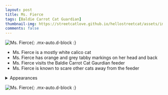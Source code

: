 ```yaml
---
layout: post
title: Ms. Fierce
tags: [Baldie Carrot Cat Guardian]
thumbnail-img: https://streetcatlove.github.io/hellostreetcat/assets/img/ms_fierce.png
comments: false
---
```


![Ms. Fierce](https://streetcatlove.github.io/hellostreetcat/assets/img/ms_fierce.png){: .mx-auto.d-block :}

* Ms. Fierce is a mostly white calico cat
* Ms. Fierce has orange and grey tabby markings on her head and back
* Ms. Fierce visits the Baldie Carrot Cat Gaurdian feeder
* Ms. Fierce is known to scare other cats away from the feeder

<details>
<summary>Appearances</summary>
<ul>
  <li><a href="https://youtu.be/GqVfIArIBvg?t=6236">6/23/24 06:41</a></li>
	<li><a href="https://youtu.be/peI0LqNukn0?t=4654">6/24/24 04:47</a></li>
  	<li><a href="https://youtu.be/PYEbIT871L4?t=39260">8/17/24 22:57</a></li>
	<li><a href="https://youtu.be/Tk7LoOQnsng?t=27544">8/21/24 19:43</a></li>
	<li><a href="https://youtu.be/lBwy4l2gR4M?t=14796">11/11/24 16:59</a></li>
	<li><a href="https://youtu.be/_Km1Nfxg7hE?t=10550">12/4/24 03:54</a></li>
	<li><a href="https://youtu.be/q8OOoNWIRSg?t=29337">12/8/24 21:06</a></li>
</ul>
</details>

![Ms. Fierce](https://streetcatlove.github.io/hellostreetcat/assets/img/ms_fierce0.png){: .mx-auto.d-block :}
